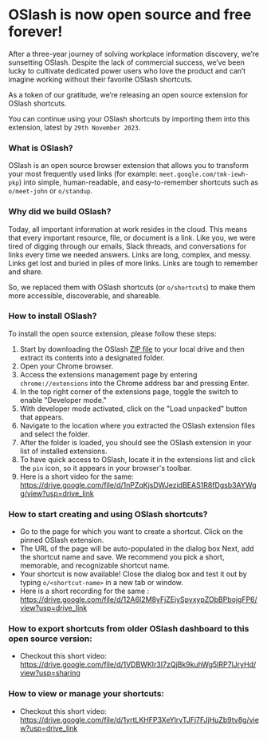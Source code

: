 # OSlash is now open source and free forever!

After a three-year journey of solving workplace information discovery, we’re sunsetting OSlash. Despite the lack of commercial success, we’ve been lucky to cultivate dedicated power users who love the product and can’t imagine working without their favorite OSlash shortcuts.

As a token of our gratitude, we’re releasing an open source extension for OSlash shortcuts.

You can continue using your OSlash shortcuts by importing them into this extension, latest by `29th November 2023`.

### What is OSlash?

OSlash is an open source browser extension that allows you to transform your most frequently used links (for example: `meet.google.com/tmk-iewh-pkp`) into simple, human-readable, and easy-to-remember shortcuts such as `o/meet-john` or `o/standup`.

### Why did we build OSlash?

Today, all important information at work resides in the cloud. This means that every important resource, file, or document is a link. Like you, we were tired of digging through our emails, Slack threads, and conversations for links every time we needed answers.
Links are long, complex, and messy. Links get lost and buried in piles of more links. Links are tough to remember and share.

So, we replaced them with OSlash shortcuts (or `o/shortcuts`) to make them more accessible, discoverable, and shareable.

### How to install OSlash?

To install the open source extension, please follow these steps:

1. Start by downloading the OSlash [ZIP file](https://github.com/getoslash/oslash/releases) to your local drive and then extract its contents into a designated folder.
2. Open your Chrome browser.
3. Access the extensions management page by entering `chrome://extensions` into the Chrome address bar and pressing Enter.
4. In the top right corner of the extensions page, toggle the switch to enable "Developer mode."
5. With developer mode activated, click on the "Load unpacked" button that appears.
6. Navigate to the location where you extracted the OSlash extension files and select the folder.
7. After the folder is loaded, you should see the OSlash extension in your list of installed extensions.
8. To have quick access to OSlash, locate it in the extensions list and click the `pin` icon, so it appears in your browser's toolbar.
9. Here is a short video for the same: https://drive.google.com/file/d/1nPZqKjsDWJezidBEAS1R8fDgsb3AYWgg/view?usp=drive_link

### How to start creating and using OSlash shortcuts?

- Go to the page for which you want to create a shortcut.
  Click on the pinned OSlash extension.
- The URL of the page will be auto-populated in the dialog box
  Next, add the shortcut name and save. We recommend you pick a short, memorable, and recognizable shortcut name.
- Your shortcut is now available! Close the dialog box and test it out by typing `o/<shortcut-name>` in a new tab or window.
- Here is a short recording for the same : https://drive.google.com/file/d/12A6I2M8yFjZEjySpyxypZObBPbojgFP6/view?usp=drive_link

### How to export shortcuts from older OSlash dashboard to this open source version:
- Checkout this short video: https://drive.google.com/file/d/1VDBWKIr3I7zQjBk9kuhWg5IRP7lJryHd/view?usp=sharing

### How to view or manage your shortcuts:
- Checkout this short video: https://drive.google.com/file/d/1yrtLKHFP3XeYlrvTJFj7FJjHuZb9tv8g/view?usp=drive_link
